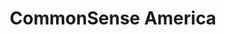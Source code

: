 ---
title: CommonSense America
description: A thing
link: 'https://commonsenseamericaus.com/'
quote: 
review: 
rating: 
layout: project
---